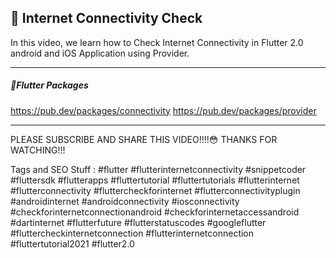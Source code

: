 ## 🚫 Internet Connectivity Check

In this video, we learn how to Check Internet Connectivity in Flutter 2.0 android and iOS Application using Provider.


<hr>

##### 📎Flutter Packages
https://pub.dev/packages/connectivity
https://pub.dev/packages/provider

<hr>

PLEASE SUBSCRIBE AND SHARE THIS VIDEO!!!!😳
THANKS FOR WATCHING!!!

Tags and SEO Stuff :
#flutter #flutterinternetconnectivity #snippetcoder #fluttersdk #flutterapps #fluttertutorial #fluttertutorials #flutterinternet #flutterconnectivity #fluttercheckforinternet #flutterconnectivityplugin #androidinternet #androidconnectivity #iosconnectivity #checkforinternetconnectionandroid #checkforinternetaccessandroid #dartinternet #flutterfuture #flutterstatuscodes #googleflutter #fluttercheckinternetconnection #flutterinternetconnection #fluttertutorial2021 #flutter2.0